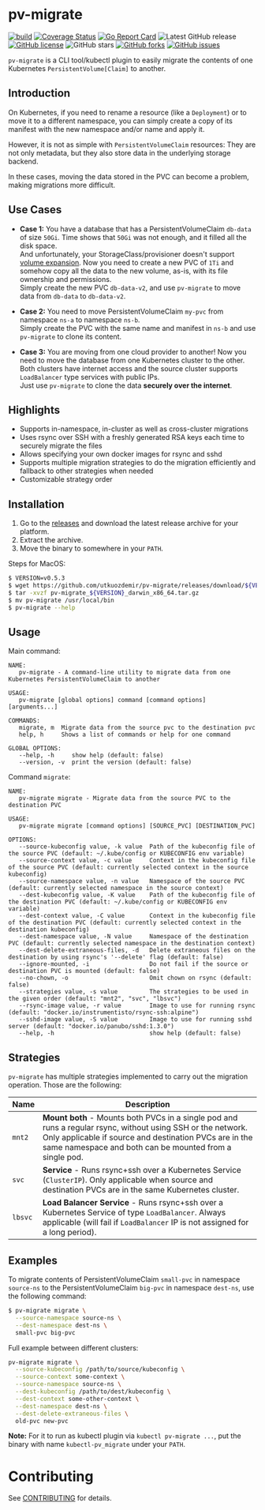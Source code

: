 # pv-migrate

[![build](https://github.com/utkuozdemir/pv-migrate/actions/workflows/build.yml/badge.svg)](https://github.com/utkuozdemir/pv-migrate/actions/workflows/build.yml)
[![Coverage Status](https://coveralls.io/repos/github/utkuozdemir/pv-migrate/badge.svg?branch=master)](https://coveralls.io/github/utkuozdemir/pv-migrate?branch=master)
[![Go Report Card](https://goreportcard.com/badge/github.com/utkuozdemir/pv-migrate)](https://goreportcard.com/report/github.com/utkuozdemir/pv-migrate)
![Latest GitHub release](https://img.shields.io/github/release/utkuozdemir/pv-migrate.svg)
[![GitHub license](https://img.shields.io/github/license/utkuozdemir/pv-migrate)](https://github.com/utkuozdemir/pv-migrate/blob/master/LICENSE)
![GitHub stars](https://img.shields.io/github/stars/utkuozdemir/pv-migrate.svg?label=github%20stars)
[![GitHub forks](https://img.shields.io/github/forks/utkuozdemir/pv-migrate)](https://github.com/utkuozdemir/pv-migrate/network)
[![GitHub issues](https://img.shields.io/github/issues/utkuozdemir/pv-migrate)](https://github.com/utkuozdemir/pv-migrate/issues)

`pv-migrate` is a CLI tool/kubectl plugin to easily migrate 
the contents of one Kubernetes `PersistentVolume[Claim]` to another.

## Introduction

On Kubernetes, if you need to rename a resource (like a `Deployment`) or to move it to a different namespace, 
you can simply create a copy of its manifest with the new namespace and/or name and apply it.

However, it is not as simple with `PersistentVolumeClaim` resources: They are not only metadata,
but they also store data in the underlying storage backend.

In these cases, moving the data stored in the PVC can become a problem, making migrations more difficult.

## Use Cases

- **Case 1:** You have a database that has a PersistentVolumeClaim `db-data` of size `50Gi`.
Time shows that `50Gi` was not enough, and it filled all the disk space.  
And unfortunately, your StorageClass/provisioner doesn't support 
[volume expansion](https://kubernetes.io/blog/2018/07/12/resizing-persistent-volumes-using-kubernetes/).
Now you need to create a new PVC of `1Ti` and somehow copy all the data to the new volume, 
as-is, with its file ownership and permissions.  
Simply create the new PVC `db-data-v2`, and use `pv-migrate` to move data from `db-data` to `db-data-v2`.


- **Case 2:** You need to move PersistentVolumeClaim `my-pvc`  from namespace `ns-a` to namespace `ns-b`.  
Simply create the PVC with the same name and manifest in `ns-b` and use `pv-migrate` to clone its content.


- **Case 3:** You are moving from one cloud provider to another! Now you need to move the database 
from one Kubernetes cluster to the other.  
Both clusters have internet access and the source cluster supports `LoadBalancer` type services with public IPs.  
Just use `pv-migrate` to clone the data **securely over the internet**.
  
## Highlights

- Supports in-namespace, in-cluster as well as cross-cluster migrations
- Uses rsync over SSH with a freshly generated RSA keys each time to securely migrate the files
- Allows specifying your own docker images for rsync and sshd
- Supports multiple migration strategies to do the migration efficiently and fallback to other strategies when needed
- Customizable strategy order

## Installation

1. Go to the [releases](https://github.com/utkuozdemir/pv-migrate/releases) and download 
   the latest release archive for your platform.
2. Extract the archive.
3. Move the binary to somewhere in your `PATH`.

Steps for MacOS:
```bash
$ VERSION=v0.5.3
$ wget https://github.com/utkuozdemir/pv-migrate/releases/download/${VERSION}/pv-migrate_${VERSION}_darwin_x86_64.tar.gz
$ tar -xvzf pv-migrate_${VERSION}_darwin_x86_64.tar.gz
$ mv pv-migrate /usr/local/bin
$ pv-migrate --help
```

## Usage

Main command:
```
NAME:
   pv-migrate - A command-line utility to migrate data from one Kubernetes PersistentVolumeClaim to another

USAGE:
   pv-migrate [global options] command [command options] [arguments...]

COMMANDS:
   migrate, m  Migrate data from the source pvc to the destination pvc
   help, h     Shows a list of commands or help for one command

GLOBAL OPTIONS:
   --help, -h     show help (default: false)
   --version, -v  print the version (default: false)
```


Command `migrate`:
```
NAME:
   pv-migrate migrate - Migrate data from the source PVC to the destination PVC

USAGE:
   pv-migrate migrate [command options] [SOURCE_PVC] [DESTINATION_PVC]

OPTIONS:
   --source-kubeconfig value, -k value  Path of the kubeconfig file of the source PVC (default: ~/.kube/config or KUBECONFIG env variable)
   --source-context value, -c value     Context in the kubeconfig file of the source PVC (default: currently selected context in the source kubeconfig)
   --source-namespace value, -n value   Namespace of the source PVC (default: currently selected namespace in the source context)
   --dest-kubeconfig value, -K value    Path of the kubeconfig file of the destination PVC (default: ~/.kube/config or KUBECONFIG env variable)
   --dest-context value, -C value       Context in the kubeconfig file of the destination PVC (default: currently selected context in the destination kubeconfig)
   --dest-namespace value, -N value     Namespace of the destination PVC (default: currently selected namespace in the destination context)
   --dest-delete-extraneous-files, -d   Delete extraneous files on the destination by using rsync's '--delete' flag (default: false)
   --ignore-mounted, -i                 Do not fail if the source or destination PVC is mounted (default: false)
   --no-chown, -o                       Omit chown on rsync (default: false)
   --strategies value, -s value         The strategies to be used in the given order (default: "mnt2", "svc", "lbsvc")
   --rsync-image value, -r value        Image to use for running rsync (default: "docker.io/instrumentisto/rsync-ssh:alpine")
   --sshd-image value, -S value         Image to use for running sshd server (default: "docker.io/panubo/sshd:1.3.0")
   --help, -h                           show help (default: false)
```

## Strategies

`pv-migrate` has multiple strategies implemented to carry out the migration operation. Those are the following:

| Name | Description |
| --------- | ----------- |
| `mnt2` | **Mount both** - Mounts both PVCs in a single pod and runs a regular rsync, without using SSH or the network. Only applicable if source and destination PVCs are in the same namespace and both can be mounted from a single pod. |
| `svc` | **Service** - Runs rsync+ssh over a Kubernetes Service (`ClusterIP`). Only applicable when source and destination PVCs are in the same Kubernetes cluster. |
| `lbsvc` | **Load Balancer Service** - Runs rsync+ssh over a Kubernetes Service of type `LoadBalancer`. Always applicable (will fail if `LoadBalancer` IP is not assigned for a long period). |

## Examples

To migrate contents of PersistentVolumeClaim `small-pvc` in namespace `source-ns`
to the PersistentVolumeClaim `big-pvc` in namespace `dest-ns`, use the following command:
```bash
$ pv-migrate migrate \
  --source-namespace source-ns \
  --dest-namespace dest-ns \
  small-pvc big-pvc
```

Full example between different clusters:
```bash
pv-migrate migrate \
  --source-kubeconfig /path/to/source/kubeconfig \
  --source-context some-context \
  --source-namespace source-ns \
  --dest-kubeconfig /path/to/dest/kubeconfig \
  --dest-context some-other-context \
  --dest-namespace dest-ns \
  --dest-delete-extraneous-files \
  old-pvc new-pvc
```

**Note:** For it to run as kubectl plugin via `kubectl pv-migrate ...`, 
put the binary with name `kubectl-pv_migrate` under your `PATH`.

# Contributing

See [CONTRIBUTING](CONTRIBUTING.md) for details.
